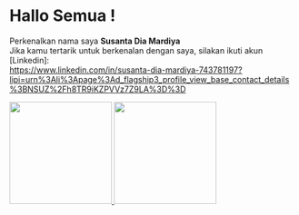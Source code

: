 # Hallo Semua !
Perkenalkan nama saya **Susanta Dia Mardiya**  
Jika kamu tertarik untuk berkenalan dengan saya, silakan ikuti akun [Linkedin]:  
https://www.linkedin.com/in/susanta-dia-mardiya-743781197?lipi=urn%3Ali%3Apage%3Ad_flagship3_profile_view_base_contact_details%3BNSUZ%2Fh8TR9iKZPVVz7Z9LA%3D%3D  

<p align="left">
<a href="https://github.com/susantadia">
  <img height="180em" src="https://github-readme-stats-eight-theta.vercel.app/api?username=susantadia&show_icons=true&theme=algolia&include_all_commits=true&count_private=true"/>
  <img height="180em" src="https://github-readme-stats-eight-theta.vercel.app/api/top-langs/?username=susantadia&layout=compact&langs_count=8&theme=algolia"/>
</a>
</p>
